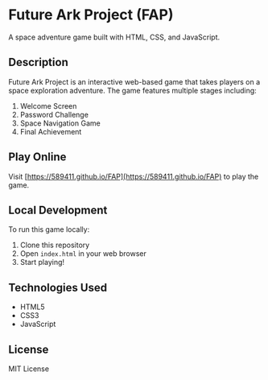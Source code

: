 # Future Ark Project (FAP)

A space adventure game built with HTML, CSS, and JavaScript.

## Description

Future Ark Project is an interactive web-based game that takes players on a space exploration adventure. The game features multiple stages including:

1. Welcome Screen
2. Password Challenge
3. Space Navigation Game
4. Final Achievement

## Play Online

Visit [https://589411.github.io/FAP](https://589411.github.io/FAP) to play the game.

## Local Development

To run this game locally:
1. Clone this repository
2. Open `index.html` in your web browser
3. Start playing!

## Technologies Used

- HTML5
- CSS3
- JavaScript

## License

MIT License
